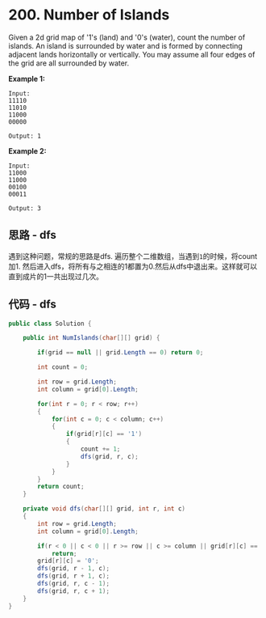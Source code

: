 # 200. Number of Islands

Given a 2d grid map of '1's (land) and '0's (water), count the number of islands. An island is surrounded by water and is formed by connecting adjacent lands horizontally or vertically. You may assume all four edges of the grid are all surrounded by water.

**Example 1:**

```text
Input:
11110
11010
11000
00000

Output: 1
```

**Example 2:**

```text
Input:
11000
11000
00100
00011

Output: 3
```

## 思路 - dfs

遇到这种问题，常规的思路是dfs. 遍历整个二维数组，当遇到`1`的时候，将count加1. 然后进入dfs，将所有与之相连的1都置为0.然后从dfs中退出来。这样就可以直到成片的1一共出现过几次。

## 代码 - dfs

```csharp
public class Solution {

    public int NumIslands(char[][] grid) {

        if(grid == null || grid.Length == 0) return 0;

        int count = 0;

        int row = grid.Length;
        int column = grid[0].Length;

        for(int r = 0; r < row; r++)
        {
            for(int c = 0; c < column; c++)
            {
                if(grid[r][c] == '1')
                {
                    count += 1;
                    dfs(grid, r, c);
                }
            }
        }
        return count;
    }

    private void dfs(char[][] grid, int r, int c)
    {
        int row = grid.Length;
        int column = grid[0].Length;

        if(r < 0 || c < 0 || r >= row || c >= column || grid[r][c] == '0')
            return;
        grid[r][c] = '0';
        dfs(grid, r - 1, c);
        dfs(grid, r + 1, c);
        dfs(grid, r, c - 1);
        dfs(grid, r, c + 1);
    }
}
```
